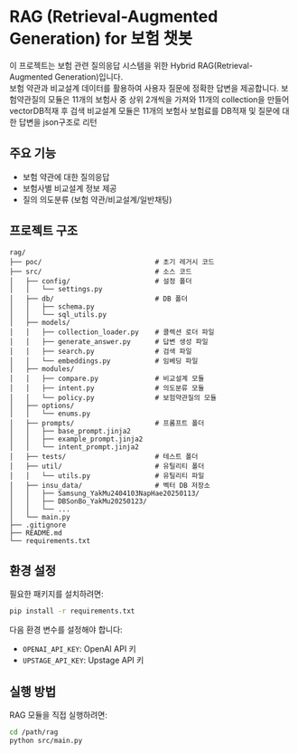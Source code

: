 # RAG (Retrieval-Augmented Generation) for 보험 챗봇

이 프로젝트는 보험 관련 질의응답 시스템을 위한 Hybrid RAG(Retrieval-Augmented Generation)입니다.   
보험 약관과 비교설계 데이터를 활용하여 사용자 질문에 정확한 답변을 제공합니다.
보험약관질의 모듈은 11개의 보험사 중 상위 2개씩을 가져와 11개의 collection을 만들어 vectorDB적재 후 검색
비교설계 모듈은 11개의 보험사 보험료를 DB적재 및 질문에 대한 답변을 json구조로 리턴

## 주요 기능

- 보험 약관에 대한 질의응답
- 보험사별 비교설계 정보 제공
- 질의 의도분류 (보험 약관/비교설계/일반채팅)

## 프로젝트 구조

```
rag/
├── poc/                            # 초기 레거시 코드
├── src/                            # 소스 코드
│   ├── config/                     # 설정 폴더
│   │   └── settings.py             
│   ├── db/                         # DB 폴더
│   │   ├── schema.py               
│   │   └── sql_utils.py            
│   ├── models/                      
│   │   ├── collection_loader.py    # 콜렉션 로더 파일
│   │   ├── generate_answer.py      # 답변 생성 파일
│   │   ├── search.py               # 검색 파일
│   │   └── embeddings.py           # 임베딩 파일
│   ├── modules/                     
│   │   ├── compare.py              # 비교설계 모듈
│   │   ├── intent.py               # 의도분류 모듈
│   │   └── policy.py               # 보험약관질의 모듈
│   ├── options/                     
│   │   └── enums.py
│   ├── prompts/                    # 프롬프트 폴더
│   │   ├── base_prompt.jinja2
│   │   ├── example_prompt.jinja2
│   │   └── intent_prompt.jinja2
│   ├── tests/                      # 테스트 폴더
│   ├── util/                       # 유틸리티 폴더
│   │   └── utils.py                # 유틸리티 파일
│   ├── insu_data/                  # 벡터 DB 저장소
│   │   ├── Samsung_YakMu2404103NapHae20250113/
│   │   ├── DBSonBo_YakMu20250123/
│   │   └── ...
│   └── main.py
├── .gitignore                      
├── README.md
└── requirements.txt
```

## 환경 설정

필요한 패키지를 설치하려면:

```bash
pip install -r requirements.txt
```

다음 환경 변수를 설정해야 합니다:
- `OPENAI_API_KEY`: OpenAI API 키
- `UPSTAGE_API_KEY`: Upstage API 키

## 실행 방법

RAG 모듈을 직접 실행하려면:

```bash
cd /path/rag
python src/main.py
```
